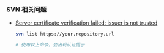 ### SVN 相关问题

- [Server certificate verification failed: issuer is not trusted](https://stackoverflow.com/questions/3147660/server-certificate-verification-failed-issuer-is-not-trusted)

  ```bash
  svn list https://your.repository.url
  
  # 使用以上命令，会出现认证提示
  ```

  

